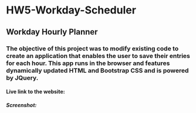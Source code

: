 # HW5-Workday-Scheduler

## Workday Hourly Planner

### The objective of this project was to modify existing code to create an application that enables the user to save their entries for each hour. This app runs in the browser and features dynamically updated HTML and Bootstrap CSS and is powered by JQuery.

#### Live link to the website:

##### Screenshot:
